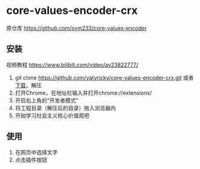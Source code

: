 # core-values-encoder-crx

原仓库 https://github.com/sym233/core-values-encoder

## 安装

视频教程 https://www.bilibili.com/video/av23822777/

1. git clone https://github.com/yatyricky/core-values-encoder-crx.git 或者 [下载](https://github.com/yatyricky/core-values-encoder-crx/archive/master.zip)，解压
2. 打开Chrome，在地址栏输入并打开chrome://extensions/
3. 开启右上角的“开发者模式”
4. 将工程目录（解压后的目录）拖入浏览器内
5. 开始学习社会主义核心价值观吧

## 使用

1. 在网页中选择文字
2. 点击插件按钮
